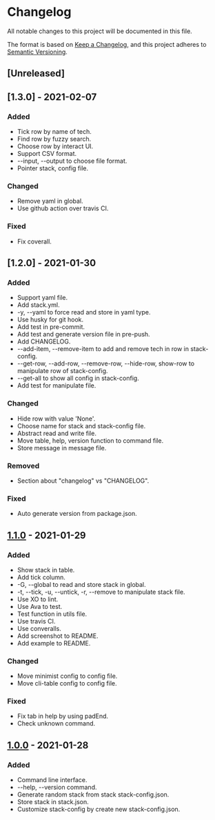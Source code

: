 # Changelog
All notable changes to this project will be documented in this file.

The format is based on [Keep a Changelog](https://keepachangelog.com/en/1.0.0/),
and this project adheres to [Semantic Versioning](https://semver.org/spec/v2.0.0.html).

## [Unreleased]

## [1.3.0] - 2021-02-07
### Added
- Tick row by name of tech.
- Find row by fuzzy search.
- Choose row by interact UI.
- Support CSV format.
- --input, --output to choose file format.
- Pointer stack, config file.

### Changed
- Remove yaml in global.
- Use github action over travis CI.

### Fixed
- Fix coverall.

## [1.2.0] - 2021-01-30
### Added
- Support yaml file.
- Add stack.yml.
- -y, --yaml to force read and store in yaml type.
- Use husky for git hook.
- Add test in pre-commit.
- Add test and generate version file in pre-push.
- Add CHANGELOG.
- --add-item, --remove-item to add and remove tech in row in stack-config.
- --get-row, --add-row, --remove-row, --hide-row, show-row to manipulate row of stack-config.
- --get-all to show all config in stack-config.
- Add test for manipulate file.

### Changed
- Hide row with value 'None'.
- Choose name for stack and stack-config file.
- Abstract read and write file.
- Move table, help, version function to command file.
- Store message in message file.

### Removed
- Section about "changelog" vs "CHANGELOG".

### Fixed
- Auto generate version from package.json.

## [1.1.0] - 2021-01-29
### Added
- Show stack in table.
- Add tick column.
- -G, --global to read and store stack in global.
- -t, --tick, -u, --untick, -r, --remove to manipulate stack file.
- Use XO to lint.
- Use Ava to test.
- Test function in utils file.
- Use travis CI.
- Use converalls.
- Add screenshot to README.
- Add example to README.

### Changed
- Move minimist config to config file.
- Move cli-table config to config file.

### Fixed
- Fix tab in help by using padEnd.
- Check unknown command.

## [1.0.0] - 2021-01-28
### Added
- Command line interface.
- --help, --version command.
- Generate random stack from stack stack-config.json.
- Store stack in stack.json.
- Customize stack-config by create new stack-config.json.

[1.1.0]: https://github.com/Nguyen-Hoang-Nam/stack-idea/compare/v1.0.0...v1.1.0
[1.0.0]: https://github.com/Nguyen-Hoang-Nam/stack-idea/releases/tag/v1.0.0
